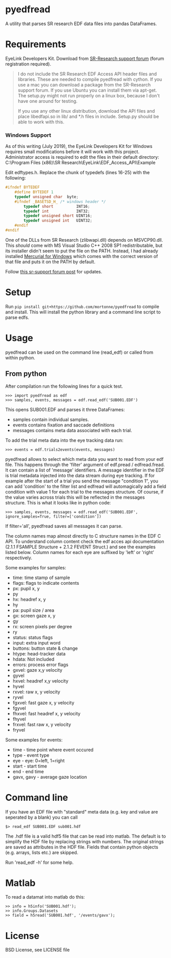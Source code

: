 pyedfread
=========

A utility that parses SR research EDF data files into pandas DataFrames.

Requirements
============

EyeLink Developers Kit. Download from [SR-Research support forum](https://www.sr-support.com/forum/downloads/eyelink-display-software)
 (forum registration required).

 > I do not include the SR Research EDF Access API header files and libraries.
 > These are needed to compile pyedfread with cython. If you use a mac you can
 > download a package from the SR-Research support forum. If you use Ubuntu you
 > can install them via apt-get. The setup.py might not run properly on a linux
 > box, because I don't have one around for testing.
 >
 > If you use any other linux distribution, download the API files and place
 > libedfapi.so in lib/ and \*.h files in include. Setup.py should be able to
 > work with this.
 
### Windows Support
As of this writing (July 2019), the EyeLink Developers Kit for Windows requires small modifications
before it will work with this project. Administrator access is required to edit the files
in their default directory: C:\Program Files (x86)\SR Research\EyeLink\EDF_Access_API\Example

Edit edftypes.h. Replace the chunk of typedefs (lines 16-25) with the following:
```C
#ifndef BYTEDEF
	#define BYTEDEF 1
	typedef unsigned char  byte;
	#ifndef _BASETSD_H_ /* windows header */
		typedef short          INT16;
		typedef int            INT32;
		typedef unsigned short UINT16;
		typedef unsigned int   UINT32;
	#endif
#endif
```

One of the DLLs from SR Research (zlibwapi.dll) depends on MSVCP90.dll.
This _should_ come with MS Visual Studio C++ 2008 SP1 redistributable, but its installer didn't seem to put the file on the PATH.
Instead, I had already installed [Mercurial for Windows](https://www.mercurial-scm.org/release/windows/mercurial-4.9.1-x64.msi)
which comes with the correct version of that file and puts it on the PATH by default.

Follow [this sr-support forum post](https://www.sr-support.com/forum/eyelink/programming/56478-edf_data-h-use-uint8-instead-of-byte)
for updates.
 

Setup
=====

Run  `pip install git+https://github.com/mortonne/pyedfread` to compile and install. This will install the
python library and a command line script to parse edfs.

Usage
=====

pyedfread can be used on the command line (read_edf) or called from
within python.

From python
-----------

After compilation run the following lines for a quick test.

    >>> import pyedfread as edf
    >>> samples, events, messages = edf.read_edf('SUB001.EDF')

This opens SUB001.EDF and parses it three DataFrames:

 - samples contain individual samples.
 - events contains fixation and saccade definitions
 - messages contains meta data associated with each trial.

To add the trial meta data into the eye tracking data run:

    >>> events = edf.trials2events(events, messages)

pyedfread allows to select which meta data you want to read from your edf file.
This happens through the 'filter' argument of edf.pread / edfread.fread. It can
contain a list of 'message' identifiers. A message identifier in the EDF is
trial metadata injected into the data stream during eye tracking. If
for example after the start of a trial you send the message "condition 1", you
can add 'condition' to the filter list and edfread will automagically add a
field condition with value 1 for each trial to the messages structure. Of course,
if the value varies across trials this will be reflected in the messages
structure. This is what it looks like in python code:

	>>> samples, events, messages = edf.read_edf('SUB001.EDF', ignore_samples=True, filter=['condition'])

If filter='all', pyedfread saves all messages it can parse.

The column names map almost directly to C structure names in the EDF C API. To
understand column content check the edf acces api documentation (2.1.1 FSAMPLE
Structure + 2.1.2 FEVENT Struct.) and see the examples listed below. Column names
for each eye are suffixed by 'left' or 'right' respectively.

Some examples for samples:

- time: time stamp of sample
- flags: flags to indicate contents
- px: pupil x, y
- py
- hx: headref x, y
- hy
- pa: pupil size / area
- gx: screen gaze x, y
- gy
- rx: screen pixels per degree
- ry
- status: status flags
- input: extra input word
- buttons: button state & change
- htype: head-tracker data
- hdata: Not included
- errors: process error flags
- gxvel: gaze x,y velocity
- gyvel
- hxvel: headref x,y velocity
- hyvel
- rxvel: raw x, y velocity
- ryvel
- fgxvel: fast gaze x, y velocity
- fgyvel
- fhxvel: fast headref x, y velocity
- fhyvel
- frxvel: fast raw x, y velocity
- fryvel

Some examples for events:

 - time - time point where event occured
 - type - event type
 - eye - eye: 0=left, 1=right
 - start - start time
 - end - end time
 - gavx, gavy -  average gaze location


Command line
============

If you have an EDF file with "standard" meta data (e.g. key and value are seperated by a
blank) you can call

	$> read_edf SUB001.EDF sub001.hdf

The .hdf file is a valid hdf5 file that can be read into matlab. The default is
to simplify the HDF file by replacing strings with numbers. The original strings
are saved as attributes in the HDF file. Fields that contain python objects (e.g.
arrays, lists etc.) are skipped.

Run 'read_edf -h' for some help.


Matlab
======

To read a datamat into matlab do this:

    >> info = h5info('SUB001.hdf');
    >> info.Groups.Datasets
    >> field = h5read('SUB001.hdf', '/events/gavx');


License
=======

BSD License, see LICENSE file
